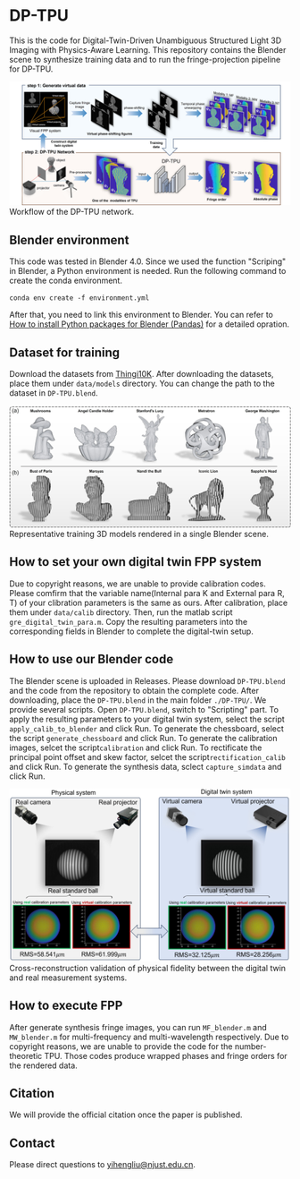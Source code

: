 # DP-TPU
This is the code for Digital-Twin-Driven Unambiguous Structured Light 3D Imaging with Physics-Aware Learning.
This repository contains the Blender scene to synthesize training data and to run the fringe-projection pipeline for DP-TPU.

![fig1](result/fig1.jpg)
Workflow of the DP-TPU network.

## Blender environment

This code was tested in Blender 4.0.
Since we used the function "Scriping" in Blender, a Python environment is needed.
Run the following command to create the conda environment.
```
conda env create -f environment.yml
```
After that, you need to link this environment to Blender. You can refer to [How to install Python packages for Blender (Pandas)](https://www.youtube.com/watch?v=gyRoY9QUNg0) for a detailed opration.

## Dataset for training
Download the datasets from [Thingi10K](https://github.com/Thingi10K/Thingi10K). After downloading the datasets, place them under `data/models` directory. You can change the path to the dataset in `DP-TPU.blend`.

![fig2](result/fig2.jpg)
Representative training 3D models rendered in a single Blender scene.

## How to set your own digital twin FPP system
Due to copyright reasons, we are unable to provide calibration codes. Please comfirm that the variable name(Internal para K and External para R, T) of your clibration parameters is the same as ours. After calibration, place them under `data/calib` directory.
Then, run the matlab script `gre_digital_twin_para.m`. Copy the resulting parameters into the corresponding fields in Blender to complete the digital-twin setup.

## How to use our Blender code
The Blender scene is uploaded in Releases. Please download `DP-TPU.blend` and the code from the repository to obtain the complete code. After downloading, place the `DP-TPU.blend` in the main folder `./DP-TPU/`.
We provide several scripts. Open `DP-TPU.blend`, switch to "Scripting" part. 
To apply the resulting parameters to your digital twin system, select the script `apply_calib_to_blender` and click Run.
To generate the chessboard, select the script `generate_chessboard` and click Run.
To generate the calibration images, selcet the script`calibration` and click Run. 
To rectificate the principal point offset and skew factor, selcet the script`rectification_calib` and click Run. 
To generate the synthesis data, sclect `capture_simdata` and click Run.

![fig3](result/fig3.jpg)
Cross-reconstruction validation of physical fidelity between the digital twin and real measurement systems.

## How  to execute FPP
After generate synthesis fringe images, you can run `MF_blender.m` and `MW_blender.m` for multi-frequency and multi-wavelength respectively. Due to copyright reasons, we are unable to provide the code for the number-theoretic TPU.
Those codes produce wrapped phases and fringe orders for the rendered data.

## Citation
We will provide the official citation once the paper is published.

## Contact
Please direct questions to yihengliu@njust.edu.cn.


